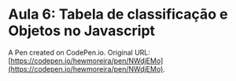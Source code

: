# Aula 6: Tabela de classificação e Objetos no Javascript

A Pen created on CodePen.io. Original URL: [https://codepen.io/hewmoreira/pen/NWdjEMo](https://codepen.io/hewmoreira/pen/NWdjEMo).


